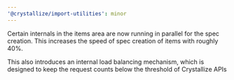```yaml
---
'@crystallize/import-utilities': minor
---
```


Certain internals in the items area are now running in parallel for the spec creation. This increases the speed of spec creation of items with roughly 40%.

This also introduces an internal load balancing mechanism, which is designed to keep the request counts below the threshold of Crystallize APIs
